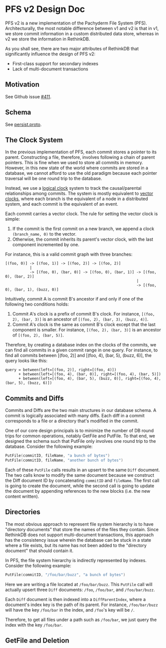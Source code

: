 # PFS v2 Design Doc

PFS v2 is a new implementation of the Pachyderm File System (PFS).  Architecturally, the most notable difference between v1 and v2 is that in v1, we store commit information in a custom distributed data store, whereas in v2 we store the information in RethinkDB.

As you shall see, there are two major attributes of RethinkDB that significantly influence the design of PFS v2:

* First-class support for secondary indexes
* Lack of multi-document transactions

## Motivation

See Github issue [#411](https://github.com/pachyderm/pachyderm/issues/411).

## Schema

See [persist.proto](db/persist/persist.proto).

## The Clock System

In the previous implementation of PFS, each commit stores a pointer to its parent.  Constructing a file, therefore, involves following a chain of parent pointers.  This is fine when we used to store all commits in memory.  However, in this new state of the world where commits are stored in a database, we cannot afford to use the old paradigm because each pointer traversal will be one round trip to the database.

Instead, we use a [logical clock](https://en.wikipedia.org/wiki/Logical_clock) system to track the causal/parental relationships among commits.  The system is mostly equivalent to [vector clocks](https://en.wikipedia.org/wiki/Vector_clock), where each branch is the equivalent of a node in a distributed system, and each commit is the equivalent of an event.

Each commit carries a vector clock.  The rule for setting the vector clock is simple:

1. If the commit is the first commit on a new branch, we append a clock `(branch_name, 0)` to the vector.
2. Otherwise, the commit inherits its parent's vector clock, with the last component incremented by one.

For instance, this is a valid commit graph with three branches:

```
[(foo, 0)] -> [(foo, 1)] -> [(foo, 2)] -> [(foo, 2)]
           |
           -> [(foo, 0), (bar, 0)] -> [(foo, 0), (bar, 1)] -> [(foo, 0), (bar, 2)]
                                                           |
                                                           -> [(foo, 0), (bar, 1), (buzz, 0)]
```

Intuitively, commit A is commit B's ancestor if and only if one of the following two conditions holds:

1. Commit A's clock is a prefix of commit B's clock.  For instance, `[(foo, 2), (bar, 3)]` is an ancestor of `[(foo, 2), (bar, 3), (buzz, 4)]`.
2. Commit A's clock is the same as commit B's clock except that the last component is smaller.  For instance, `[(foo, 2), (bar, 3)]` is an ancestor of `[(foo, 2), (bar, 5)]`.

Therefore, by creating a database index on the clocks of the commits, we can find all commits in a given commit range in one query.  For instance, to find all commits between [(foo, 2)] and [(foo, 4), (bar, 5), (buzz, 6)], the query looks like this:

```
query = between(left=[(foo, 2)], right=[(foo, 4)])
      + between(left=[(foo, 4), (bar, 0)], right=[(foo, 4), (bar, 5)]) 
      + between(left=[(foo, 4), (bar, 5), (buzz, 0)], right=[(foo, 4), (bar, 5), (buzz, 6)])
```

## Commits and Diffs

Commits and Diffs are the two main structures in our database schema.  A commit is logically associated with many diffs.  Each diff in a commit corresponds to a file or a directory that's modified in the commit.

One of our core design principals is to minimize the number of DB round trips for common operations, notably GetFile and PutFile.  To that end, we designed the schema such that PutFile only involves one round trip to the database.  Consider the following example:

```Go
PutFile(commitID, fileName, "a bunch of bytes")
PutFile(commitID, fileName, "another bunch of bytes")
```

Each of these `PutFile` calls results in an upsert to the same `Diff` document.  The two calls know to modify the same document because we construct the Diff document ID by concatenating `commitID` and `fileName`.  The first call is going to create the document, while the second call is going to update the document by appending references to the new blocks (i.e. the new content written).

## Directories

The most obvious approach to represent file system hierarchy is to have "directory documents" that store the names of the files they contain.  Since RethinkDB does not support multi-document transactions, this approach has the consistency issue wherein the database can be stuck in a state where a file exists, but its name has not been added to the "directory document" that should contain it.

In PFS, the file system hierarchy is indirectly represented by indexes.  Consider the following example:

```Go
PutFile(commitID, "/foo/bar/buzz", "a bunch of bytes")
```

Here we are writing a file located at `/foo/bar/buzz`.  This `PutFile` call will actually upsert three `Diff` documents: `/foo`, `/foo/bar`, and `/foo/bar/buzz`.

Each `Diff` document is then indexed into a `DiffParentIndex`, where a document's index key is the path of its parent.  For instance, `/foo/bar/buzz` will have the key `/foo/bar` in the index, and `/foo`'s key will be `/`.

Therefore, to get all files under a path such as `/foo/bar`, we just query the index with the key `/foo/bar`.

## GetFile and Deletion

